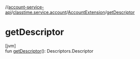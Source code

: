 //[account-service-api](../../../index.md)/[classtime.service.account](../index.md)/[AccountExtension](index.md)/[getDescriptor](get-descriptor.md)

# getDescriptor

[jvm]\
fun [getDescriptor](get-descriptor.md)(): Descriptors.Descriptor
